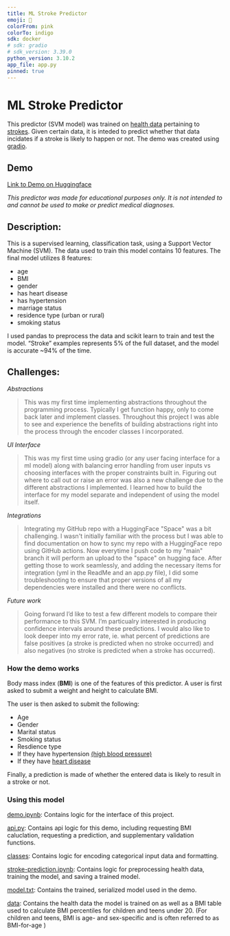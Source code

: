 ```yaml
---
title: ML Stroke Predictor
emoji: 🧪
colorFrom: pink
colorTo: indigo
sdk: docker
# sdk: gradio
# sdk_version: 3.39.0
python_version: 3.10.2
app_file: app.py
pinned: true
---
```


# ML Stroke Predictor

This predictor (SVM model) was trained on [health data](https://www.kaggle.com/fedesoriano/stroke-prediction-dataset) pertaining to [strokes](https://www.cdc.gov/stroke/about.htm#:~:text=A%20stroke%2C%20sometimes%20called%20a,brain%20become%20damaged%20or%20die.). Given certain data, it is inteded to predict whether that data incidates if a stroke is likely to happen or not. The demo was created using [gradio](https://www.gradio.app).

## Demo
[Link to Demo on Huggingface](https://huggingface.co/spaces/jaded-gloryy/ml-stroke-predictor)

*This predictor was made for educational purposes only. It is not intended to and cannot be used to make or predict medical diagnoses.*

## Description:

This is a supervised learning, classification task, using a Support Vector Machine (SVM). The data used to train this model contains 10 features. The final model utilizes 8 features:  
- age
- BMI
- gender
- has heart disease
- has hypertension
- marriage status
- residence type (urban or rural)
- smoking status

I used pandas to preprocess the data and scikit learn to train and test the model. “Stroke” examples represents 5% of the full dataset, and the model is accurate ~94% of the time.

## Challenges:

*Abstractions*  
>This was my first time implementing abstractions throughout the programming process. Typically I  get function happy, only to come back later and implement classes. Throughout this project I was able to see and experience the benefits of building abstractions right into the process through the encoder classes I incorporated.

*UI Interface*  
>This was my first time using gradio (or any user facing interface for a ml model) along with balancing error handling from user inputs vs choosing interfaces with the proper constraints built in. Figuring out where to call out or raise an error was also a new challenge due to the different abstractions I implemented. I learned how to build the interface for my model separate and independent of using the model itself.

*Integrations*  
>Integrating my GitHub repo with a HuggingFace "Space" was a bit challenging. I wasn't initially familiar with the process but I was able to find documentation on how to sync my repo with a HuggingFace repo using GitHub actions. Now everytime I push code to my "main" branch it will perform an upload to the "space" on hugging face. After getting those to work seamlessly, and adding the necessary items for integration (yml in the ReadMe and an app.py file), I did some troubleshooting to ensure that proper versions of all my dependencies were installed and there were no conflicts. 

*Future work*  
>Going forward I’d like to test a few different models to compare their performance to this SVM. I’m particualry interested in producing confidence intervals around these predictions. I would also like to look deeper into my error rate, ie. what percent of predictions are false positives (a stroke is predicted when no stroke occurred) and also negatives (no stroke is predicted when a stroke has occurred).

### How the demo works
Body mass index (**BMI**) is one of the features of this predictor. A user is first asked to submit a weight and height to calculate BMI.

The user is then asked to submit the following:
- Age
- Gender
- Marital status
- Smoking status
- Resdience type 
- If they have hypertension [(high blood pressure)](https://www.who.int/news-room/fact-sheets/detail/hypertension#:~:text=Hypertension%20(high%20blood%20pressure)%20is,get%20your%20blood%20pressure%20checked.) 
- If they have [heart disease](https://www.cdc.gov/heartdisease/about.htm#:~:text=The%20term%20“heart%20disease”%20refers,can%20cause%20a%20heart%20attack.)

Finally, a prediction is made of whether the entered data is likely to result in a stroke or not.

### Using this model

[demo.ipynb](demo.ipynb): Contains logic for the interface of this project.

[api.py](api.py): Contains api logic for this demo, including requesting BMI caluclation, requesting a prediction, and supplementary validation functions.

[classes](classes): Contains logic for encoding categorical input data and formatting.

[stroke-prediction.ipynb](stroke-prediction.ipynb): Contains logic for preprocessing health data, training the model, and saving a trained model.

[model.txt](model.txt): Contains the trained, serialized model used in the demo.

[data](data): Contains the health data the model is trained on as well as a BMI table used to calculate BMI percentiles for children and teens under 20. (For children and teens, BMI is age- and sex-specific and is often referred to as BMI-for-age )


<!-- ## Demo
<video src="data/stroke_pred_demo_clipped.mp4" controls autoplay title="Stroke Predictor Demo"></video> -->

